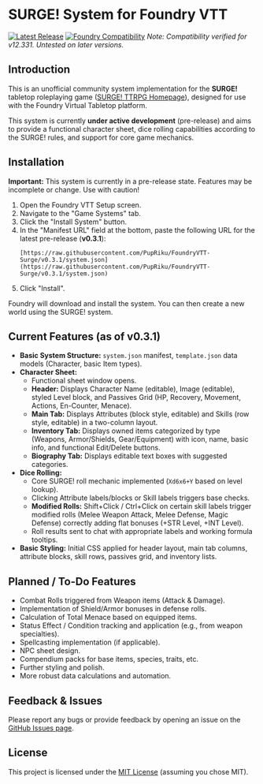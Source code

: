 # SURGE! System for Foundry VTT

[![Latest Release](https://img.shields.io/github/v/release/PupRiku/FoundryVTT-Surge?include_prereleases&label=Latest%20Release)](https://github.com/PupRiku/FoundryVTT-Surge/releases/latest)
[![Foundry Compatibility](https://img.shields.io/badge/Foundry%20VTT-v12.331%2B-informational)](https://foundryvtt.com/releases/)
_Note: Compatibility verified for v12.331. Untested on later versions._

## Introduction

This is an unofficial community system implementation for the **SURGE!** tabletop roleplaying game ([SURGE! TTRPG Homepage](https://sites.google.com/warpedtree.com/www-warpedtree-com/products/surge?authuser=0)), designed for use with the Foundry Virtual Tabletop platform.

This system is currently **under active development** (pre-release) and aims to provide a functional character sheet, dice rolling capabilities according to the SURGE! rules, and support for core game mechanics.

## Installation

**Important:** This system is currently in a pre-release state. Features may be incomplete or change. Use with caution!

1.  Open the Foundry VTT Setup screen.
2.  Navigate to the "Game Systems" tab.
3.  Click the "Install System" button.
4.  In the "Manifest URL" field at the bottom, paste the following URL for the latest pre-release (**v0.3.1**):
    ```
    [https://raw.githubusercontent.com/PupRiku/FoundryVTT-Surge/v0.3.1/system.json](https://raw.githubusercontent.com/PupRiku/FoundryVTT-Surge/v0.3.1/system.json)
    ```
5.  Click "Install".

Foundry will download and install the system. You can then create a new world using the SURGE! system.

## Current Features (as of v0.3.1)

- **Basic System Structure:** `system.json` manifest, `template.json` data models (Character, basic Item types).
- **Character Sheet:**
  - Functional sheet window opens.
  - **Header:** Displays Character Name (editable), Image (editable), styled Level block, and Passives Grid (HP, Recovery, Movement, Actions, En-Counter, Menace).
  - **Main Tab:** Displays Attributes (block style, editable) and Skills (row style, editable) in a two-column layout.
  - **Inventory Tab:** Displays owned items categorized by type (Weapons, Armor/Shields, Gear/Equipment) with icon, name, basic info, and functional Edit/Delete buttons.
  - **Biography Tab:** Displays editable text boxes with suggested categories.
- **Dice Rolling:**
  - Core SURGE! roll mechanic implemented (`Xd6x6+Y` based on level lookup).
  - Clicking Attribute labels/blocks or Skill labels triggers base checks.
  - **Modified Rolls:** Shift+Click / Ctrl+Click on certain skill labels trigger modified rolls (Melee Weapon Attack, Melee Defense, Magic Defense) correctly adding flat bonuses (+STR Level, +INT Level).
  - Roll results sent to chat with appropriate labels and working formula tooltips.
- **Basic Styling:** Initial CSS applied for header layout, main tab columns, attribute blocks, skill rows, passives grid, and inventory lists.

## Planned / To-Do Features

- Combat Rolls triggered from Weapon items (Attack & Damage).
- Implementation of Shield/Armor bonuses in defense rolls.
- Calculation of Total Menace based on equipped items.
- Status Effect / Condition tracking and application (e.g., from weapon specialties).
- Spellcasting implementation (if applicable).
- NPC sheet design.
- Compendium packs for base items, species, traits, etc.
- Further styling and polish.
- More robust data calculations and automation.

## Feedback & Issues

Please report any bugs or provide feedback by opening an issue on the [GitHub Issues page](https://github.com/PupRiku/FoundryVTT-Surge/issues).

## License

This project is licensed under the [MIT License](LICENSE) (assuming you chose MIT).
